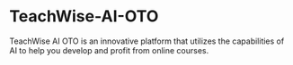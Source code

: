 # TeachWise-AI-OTO
TeachWise AI OTO is an innovative platform that utilizes the capabilities of AI to help you develop and profit from online courses.
